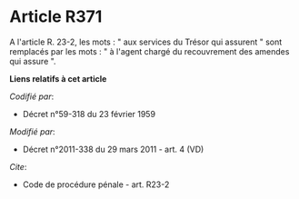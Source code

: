 # Article R371

A l'article R. 23-2, les mots : " aux services du Trésor qui assurent " sont remplacés par les mots : " à l'agent chargé du
recouvrement des amendes qui assure ".

**Liens relatifs à cet article**

_Codifié par_:

  - Décret n°59-318 du 23 février 1959

_Modifié par_:

  - Décret n°2011-338 du 29 mars 2011 - art. 4 (VD)

_Cite_:

  - Code de procédure pénale - art. R23-2
